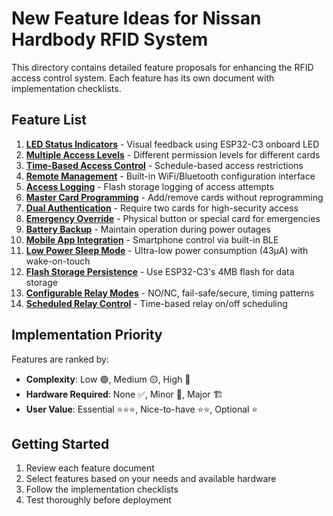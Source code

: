 # New Feature Ideas for Nissan Hardbody RFID System

This directory contains detailed feature proposals for enhancing the RFID access control system. Each feature has its own document with implementation checklists.

## Feature List

1. **[LED Status Indicators](./01-led-status-indicators.md)** - Visual feedback using ESP32-C3 onboard LED
2. **[Multiple Access Levels](./02-multiple-access-levels.md)** - Different permission levels for different cards
3. **[Time-Based Access Control](./03-time-based-access.md)** - Schedule-based access restrictions
4. **[Remote Management](./04-remote-management.md)** - Built-in WiFi/Bluetooth configuration interface
5. **[Access Logging](./05-access-logging.md)** - Flash storage logging of access attempts
6. **[Master Card Programming](./06-master-card-programming.md)** - Add/remove cards without reprogramming
7. **[Dual Authentication](./07-dual-authentication.md)** - Require two cards for high-security access
8. **[Emergency Override](./08-emergency-override.md)** - Physical button or special card for emergencies
9. **[Battery Backup](./09-battery-backup.md)** - Maintain operation during power outages
10. **[Mobile App Integration](./10-mobile-app-integration.md)** - Smartphone control via built-in BLE
11. **[Low Power Sleep Mode](./11-low-power-sleep-mode.md)** - Ultra-low power consumption (43μA) with wake-on-touch
12. **[Flash Storage Persistence](./12-flash-persistence.md)** - Use ESP32-C3's 4MB flash for data storage
13. **[Configurable Relay Modes](./13-configurable-relay-modes.md)** - NO/NC, fail-safe/secure, timing patterns
14. **[Scheduled Relay Control](./14-scheduled-relay-control.md)** - Time-based relay on/off scheduling

## Implementation Priority

Features are ranked by:
- **Complexity**: Low 🟢, Medium 🟡, High 🔴
- **Hardware Required**: None ✅, Minor 🔧, Major 🏗️
- **User Value**: Essential ⭐⭐⭐, Nice-to-have ⭐⭐, Optional ⭐

## Getting Started

1. Review each feature document
2. Select features based on your needs and available hardware
3. Follow the implementation checklists
4. Test thoroughly before deployment